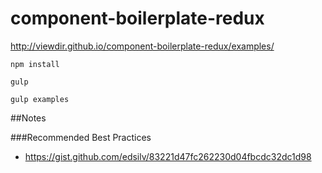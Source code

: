 # component-boilerplate-redux

http://viewdir.github.io/component-boilerplate-redux/examples/

    npm install

    gulp

    gulp examples
    
##Notes

###Recommended Best Practices

- https://gist.github.com/edsilv/83221d47fc262230d04fbcdc32dc1d98
